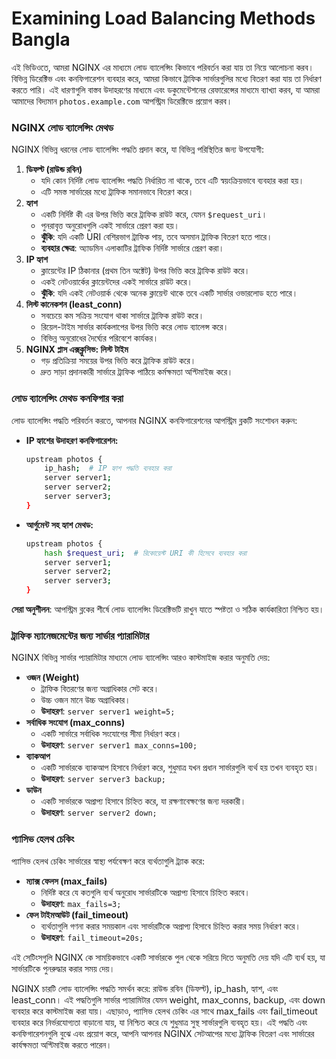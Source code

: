 # Examining Load Balancing Methods Bangla

এই ভিডিওতে, আমরা NGINX এর মাধ্যমে লোড ব্যালেন্সিং কিভাবে পরিবর্তন করা যায় তা নিয়ে আলোচনা করব। বিভিন্ন ডিরেক্টিভ এবং কনফিগারেশন ব্যবহার করে, আমরা কিভাবে ট্রাফিক সার্ভারগুলির মধ্যে বিতরণ করা যায় তা নির্ধারণ করতে পারি। এই ধারণাগুলি বাস্তব উদাহরণের মাধ্যমে এবং ডকুমেন্টেশনের রেফারেন্সের মাধ্যমে ব্যাখ্যা করব, যা আমরা আমাদের বিদ্যমান `photos.example.com` আপস্ট্রিম ডিরেক্টিভে প্রয়োগ করব।

### NGINX লোড ব্যালেন্সিং মেথড

NGINX বিভিন্ন ধরনের লোড ব্যালেন্সিং পদ্ধতি প্রদান করে, যা বিভিন্ন পরিস্থিতির জন্য উপযোগী:

1. **ডিফল্ট (রাউন্ড রবিন)**
    - যদি কোন নির্দিষ্ট লোড ব্যালেন্সিং পদ্ধতি নির্ধারিত না থাকে, তবে এটি স্বয়ংক্রিয়ভাবে ব্যবহার করা হয়।
    - এটি সমস্ত সার্ভারের মধ্যে ট্রাফিক সমানভাবে বিতরণ করে।
2. **হ্যাশ**
    - একটি নির্দিষ্ট কী এর উপর ভিত্তি করে ট্রাফিক রাউট করে, যেমন `$request_uri`।
    - পুনরাবৃত্ত অনুরোধগুলি একই সার্ভারে প্রেরণ করা হয়।
    - **ঝুঁকি**: যদি একটি URI বেশিরভাগ ট্রাফিক পায়, তবে অসমান ট্রাফিক বিতরণ হতে পারে।
    - **ব্যবহার ক্ষেত্র**: অ্যাডমিন এলাকাটির ট্রাফিক নির্দিষ্ট সার্ভারে প্রেরণ করা।
3. **IP হ্যাশ**
    - ক্লায়েন্টের IP ঠিকানার (প্রথম তিন অক্টেট) উপর ভিত্তি করে ট্রাফিক রাউট করে।
    - একই নেটওয়ার্কের ক্লায়েন্টদের একই সার্ভারে রাউট করে।
    - **ঝুঁকি**: যদি একই নেটওয়ার্ক থেকে অনেক ক্লায়েন্ট থাকে তবে একটি সার্ভার ওভারলোড হতে পারে।
4. **লিস্ট কানেকশন (least_conn)**
    - সবচেয়ে কম সক্রিয় সংযোগ থাকা সার্ভারে ট্রাফিক রাউট করে।
    - রিয়েল-টাইম সার্ভার কার্যকলাপের উপর ভিত্তি করে লোড ব্যালেন্স করে।
    - বিভিন্ন অনুরোধের দৈর্ঘ্যের পরিবেশে কার্যকর।
5. **NGINX প্লাস এক্সক্লুসিভ: লিস্ট টাইম**
    - গড় প্রতিক্রিয়া সময়ের উপর ভিত্তি করে ট্রাফিক রাউট করে।
    - দ্রুত সাড়া প্রদানকারী সার্ভারে ট্রাফিক পাঠিয়ে কর্মক্ষমতা অপ্টিমাইজ করে।

### লোড ব্যালেন্সিং মেথড কনফিগার করা

লোড ব্যালেন্সিং পদ্ধতি পরিবর্তন করতে, আপনার NGINX কনফিগারেশনের আপস্ট্রিম ব্লকটি সংশোধন করুন:

- **IP হ্যাশের উদাহরণ কনফিগারেশন:**
    
    ```bash
    upstream photos {
        ip_hash;  # IP হ্যাশ পদ্ধতি ব্যবহার করা
        server server1;
        server server2;
        server server3;
    }
    ```
    
- **আর্গুমেন্ট সহ হ্যাশ মেথড:**
    
    ```bash
    upstream photos {
        hash $request_uri;  # রিকোয়েস্ট URI কী হিসেবে ব্যবহার করা
        server server1;
        server server2;
        server server3;
    }
    ```
    

**সেরা অনুশীলন**: আপস্ট্রিম ব্লকের শীর্ষে লোড ব্যালেন্সিং ডিরেক্টিভটি রাখুন যাতে স্পষ্টতা ও সঠিক কার্যকারিতা নিশ্চিত হয়।

### ট্রাফিক ম্যানেজমেন্টের জন্য সার্ভার প্যারামিটার

NGINX বিভিন্ন সার্ভার প্যারামিটার মাধ্যমে লোড ব্যালেন্সিং আরও কাস্টমাইজ করার অনুমতি দেয়:

- **ওজন (Weight)**
    - ট্রাফিক বিতরণের জন্য অগ্রাধিকার সেট করে।
    - উচ্চ ওজন মানে উচ্চ অগ্রাধিকার।
    - **উদাহরণ**: `server server1 weight=5;`
- **সর্বাধিক সংযোগ (max_conns)**
    - একটি সার্ভারে সর্বাধিক সংযোগের সীমা নির্ধারণ করে।
    - **উদাহরণ**: `server server1 max_conns=100;`
- **ব্যাকআপ**
    - একটি সার্ভারকে ব্যাকআপ হিসাবে নির্ধারণ করে, শুধুমাত্র যখন প্রধান সার্ভারগুলি ব্যর্থ হয় তখন ব্যবহৃত হয়।
    - **উদাহরণ**: `server server3 backup;`
- **ডাউন**
    - একটি সার্ভারকে অপ্রাপ্য হিসাবে চিহ্নিত করে, যা রক্ষণাবেক্ষণের জন্য দরকারী।
    - **উদাহরণ**: `server server2 down;`

### প্যাসিভ হেলথ চেকিং

প্যাসিভ হেলথ চেকিং সার্ভারের স্বাস্থ্য পর্যবেক্ষণ করে ব্যর্থতাগুলি ট্র্যাক করে:

- **ম্যাক্স ফেলস (max_fails)**
    - নির্দিষ্ট করে যে কতগুলি ব্যর্থ অনুরোধ সার্ভারটিকে অপ্রাপ্য হিসাবে চিহ্নিত করবে।
    - **উদাহরণ**: `max_fails=3;`
- **ফেল টাইমআউট (fail_timeout)**
    - ব্যর্থতাগুলি গণনা করার সময়কাল এবং সার্ভারটিকে অপ্রাপ্য হিসাবে চিহ্নিত করার সময় নির্ধারণ করে।
    - **উদাহরণ**: `fail_timeout=20s;`

এই সেটিংসগুলি NGINX কে সাময়িকভাবে একটি সার্ভারকে পুল থেকে সরিয়ে দিতে অনুমতি দেয় যদি এটি ব্যর্থ হয়, যা সার্ভারটিকে পুনরুদ্ধার করার সময় দেয়।

NGINX চারটি লোড ব্যালেন্সিং পদ্ধতি সমর্থন করে: রাউন্ড রবিন (ডিফল্ট), ip_hash, হ্যাশ, এবং least_conn। এই পদ্ধতিগুলি সার্ভার প্যারামিটার যেমন weight, max_conns, backup, এবং down ব্যবহার করে কাস্টমাইজ করা যায়। এছাড়াও, প্যাসিভ হেলথ চেকিং এর সাথে max_fails এবং fail_timeout ব্যবহার করে নির্ভরযোগ্যতা বাড়ানো যায়, যা নিশ্চিত করে যে শুধুমাত্র সুস্থ সার্ভারগুলি ব্যবহৃত হয়। এই পদ্ধতি এবং কনফিগারেশনগুলি বুঝে এবং প্রয়োগ করে, আপনি আপনার NGINX সেটআপের মধ্যে ট্রাফিক বিতরণ এবং সার্ভারের কার্যক্ষমতা অপ্টিমাইজ করতে পারেন।